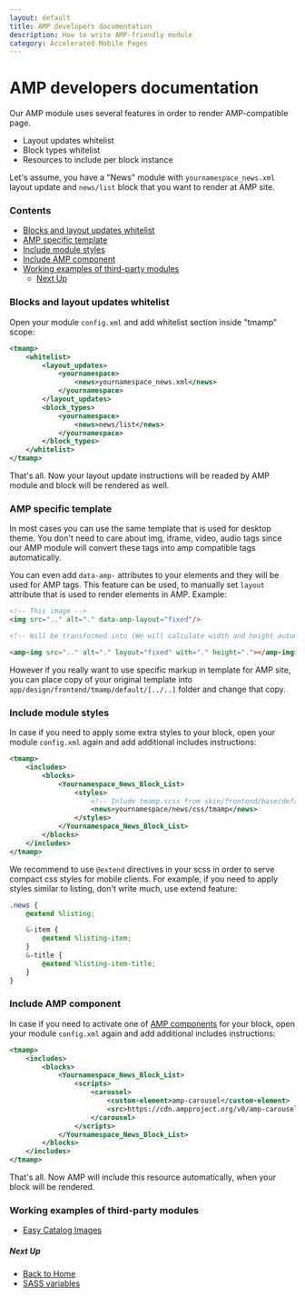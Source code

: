 ```yaml
---
layout: default
title: AMP developers documentation
description: How to write AMP-friendly module
category: Accelerated Mobile Pages
---
```


# AMP developers documentation

Our AMP module uses several features in order to render AMP-compatible page.

 -  Layout updates whitelist
 -  Block types whitelist
 -  Resources to include per block instance

Let's assume, you have a "News" module with `yournamespace_news.xml` layout
update and `news/list` block that you want to render at AMP site.

### Contents

<!-- MarkdownTOC -->

- [Blocks and layout updates whitelist](#blocks-and-layout-updates-whitelist)
- [AMP specific template](#amp-specific-template)
- [Include module styles](#include-module-styles)
- [Include AMP component](#include-amp-component)
- [Working examples of third-party modules](#working-examples-of-third-party-modules)
    - [Next Up](#next-up)

<!-- /MarkdownTOC -->

### Blocks and layout updates whitelist

Open your module `config.xml` and add whitelist section inside "tmamp" scope:

```xml
<tmamp>
    <whitelist>
        <layout_updates>
            <yournamespace>
                <news>yournamespace_news.xml</news>
            </yournamespace>
        </layout_updates>
        <block_types>
            <yournamespace>
                <news>news/list</news>
            </yournamespace>
        </block_types>
    </whitelist>
</tmamp>
```

That's all. Now your layout update instructions will be readed by AMP module
and block will be rendered as well.

### AMP specific template

In most cases you can use the same template that is used for desktop theme. You
don't need to care about img, iframe, video, audio tags since our AMP module will
convert these tags into amp compatible tags automatically.

You can even add `data-amp-` attributes to your elements and they will be
used for AMP tags. This feature can be used, to manually set `layout`
attribute that is used to render elements in AMP. Example:

```html
<!-- This image -->
<img src=".." alt="." data-amp-layout="fixed"/>

<!-- Will be transformed into (We will calculate width and height automatically): -->

<amp-img src=".." alt="." layout="fixed" with="." height="."></amp-img>
```

However if you really want to use specific markup in template for AMP site, you
can place copy of your original template into `app/design/frontend/tmamp/default/[../..]`
folder and change that copy.

### Include module styles

In case if you need to apply some extra styles to your block, open your module
`config.xml` again and add additional includes instructions:

```xml
<tmamp>
    <includes>
        <blocks>
            <Yournamespace_News_Block_List>
                <styles>
                    <!-- Inlude tmamp.scss from skin/frontend/base/default/yournamespace/news/css folder -->
                    <news>yournamespace/news/css/tmamp</news>
                </styles>
            </Yournamespace_News_Block_List>
        </blocks>
    </includes>
</tmamp>
```

We recommend to use `@extend` directives in your scss in order to serve compact
css styles for mobile clients. For example, if you need to apply styles similar
to listing, don't write much, use extend feature:

```scss
.news {
    @extend %listing;

    &-item {
        @extend %listing-item;
    }
    &-title {
        @extend %listing-item-title;
    }
}
```

### Include AMP component

In case if you need to activate one of [AMP components][amp_components] for your
block, open your module `config.xml` again and add additional includes
instructions:

```xml
<tmamp>
    <includes>
        <blocks>
            <Yournamespace_News_Block_List>
                <scripts>
                    <carousel>
                        <custom-element>amp-carousel</custom-element>
                        <src>https://cdn.ampproject.org/v0/amp-carousel-0.1.js</src>
                    </carousel>
                </scripts>
            </Yournamespace_News_Block_List>
        </blocks>
    </includes>
</tmamp>
```

That's all. Now AMP will include this resource automatically, when your block
will be rendered.

### Working examples of third-party modules

 -  [Easy Catalog Images](https://github.com/tmhub/easycatalogimg/)

##### Next Up

 -  [Back to Home](/m1/extensions/amp/)
 -  [SASS variables](/m1/extensions/amp/customization/design/sass-variables/)

[amp_components]: https://www.ampproject.org/docs/reference/components
